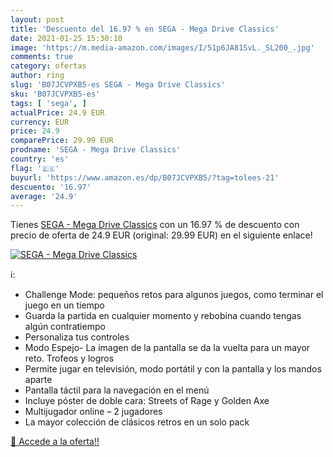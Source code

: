 ```yaml
---
layout: post
title: 'Descuento del 16.97 % en SEGA - Mega Drive Classics'
date: 2021-01-25 15:30:10
image: 'https://m.media-amazon.com/images/I/51p6JA81SvL._SL200_.jpg'
comments: true
category: ofertas
author: ring
slug: 'B07JCVPXB5-es SEGA - Mega Drive Classics'
sku: 'B07JCVPXB5-es'
tags: [ 'sega', ]
actualPrice: 24.9 EUR
currency: EUR
price: 24.9
comparePrice: 29.99 EUR
prodname: 'SEGA - Mega Drive Classics'
country: 'es'
flag: '🇪🇸'
buyurl: 'https://www.amazon.es/dp/B07JCVPXB5/?tag=tolees-21'
descuento: '16.97'
average: '24.9'
---
```


Tienes [SEGA - Mega Drive Classics](https://www.amazon.es/dp/B07JCVPXB5/?tag=tolees-21) con un 16.97 % de descuento con precio de oferta de 24.9 EUR (original: 29.99 EUR) en el siguiente enlace!

[![SEGA - Mega Drive Classics](https://m.media-amazon.com/images/I/51p6JA81SvL._SL200_.jpg)](https://www.amazon.es/dp/B07JCVPXB5/?tag=tolees-21)

ℹ️:

- Challenge Mode: pequeños retos para algunos juegos, como terminar el juego en un tiempo
- Guarda la partida en cualquier momento y rebobina cuando tengas algún contratiempo
- Personaliza tus controles
- Modo Espejo- La imagen de la pantalla se da la vuelta para un mayor reto. Trofeos y logros
- Permite jugar en televisión, modo portátil y con la pantalla y los mandos aparte
- Pantalla táctil para la navegación en el menú
- Incluye póster de doble cara: Streets of Rage y Golden Axe
- Multijugador online – 2 jugadores
- La mayor colección de clásicos retros en un solo pack

[🛒 Accede a la oferta!!](https://www.amazon.es/dp/B07JCVPXB5/?tag=tolees-21)

